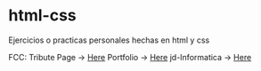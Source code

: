 # html-css
Ejercicios o practicas personales hechas en html y css

FCC: Tribute Page -> [Here](https://jd-apprentice.github.io/html-css/FreeCodeCamp/TributePage/)
Portfolio -> [Here](https://jd-apprentice.github.io/html-css/Portfolio)
jd-Informatica -> [Here](https://jd-apprentice.github.io/html-css/jd-Informatica)
